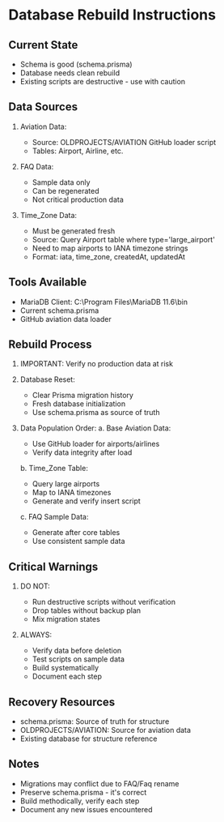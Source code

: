 # Database Rebuild Instructions

## Current State
- Schema is good (schema.prisma)
- Database needs clean rebuild
- Existing scripts are destructive - use with caution

## Data Sources
1. Aviation Data:
   - Source: OLDPROJECTS/AVIATION GitHub loader script
   - Tables: Airport, Airline, etc.

2. FAQ Data:
   - Sample data only
   - Can be regenerated
   - Not critical production data

3. Time_Zone Data:
   - Must be generated fresh
   - Source: Query Airport table where type='large_airport'
   - Need to map airports to IANA timezone strings
   - Format: iata, time_zone, createdAt, updatedAt

## Tools Available
- MariaDB Client: C:\Program Files\MariaDB 11.6\bin
- Current schema.prisma
- GitHub aviation data loader

## Rebuild Process
1. IMPORTANT: Verify no production data at risk

2. Database Reset:
   - Clear Prisma migration history
   - Fresh database initialization
   - Use schema.prisma as source of truth

3. Data Population Order:
   a. Base Aviation Data:
      - Use GitHub loader for airports/airlines
      - Verify data integrity after load
   
   b. Time_Zone Table:
      - Query large airports
      - Map to IANA timezones
      - Generate and verify insert script
   
   c. FAQ Sample Data:
      - Generate after core tables
      - Use consistent sample data

## Critical Warnings
1. DO NOT:
   - Run destructive scripts without verification
   - Drop tables without backup plan
   - Mix migration states
   
2. ALWAYS:
   - Verify data before deletion
   - Test scripts on sample data
   - Build systematically
   - Document each step

## Recovery Resources
- schema.prisma: Source of truth for structure
- OLDPROJECTS/AVIATION: Source for aviation data
- Existing database for structure reference

## Notes
- Migrations may conflict due to FAQ/Faq rename
- Preserve schema.prisma - it's correct
- Build methodically, verify each step
- Document any new issues encountered
